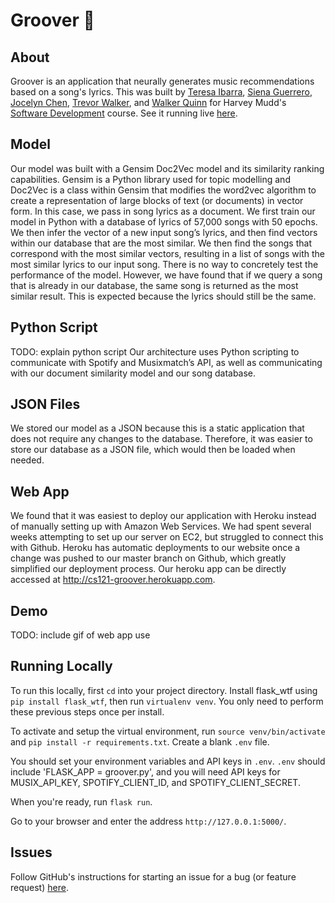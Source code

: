 # Groover 🎵

## About
Groover is an application that neurally generates music recommendations based on a song's lyrics. This was built by [Teresa Ibarra](https://github.com/teresaibarra), [Siena Guerrero](https://github.com/sienaguerrero), [Jocelyn Chen](https://github.com/jocelynyhc), [Trevor Walker](https://github.com/trevor-walker32), and [Walker Quinn](https://github.com/wsquinn) for Harvey Mudd's [Software Development](https://www.cs.hmc.edu/program/course-descriptions/) course. See it running live [here](http://www.groovermusic.net).

## Model
Our model was built with a Gensim Doc2Vec model and its similarity ranking capabilities. Gensim is a Python library used
for topic modelling and Doc2Vec is a class within Gensim that modifies the word2vec algorithm to create a representation of
large blocks of text (or documents) in vector form. In this case, we pass in song lyrics as a document. We first train our model in Python with a database of lyrics of 57,000 songs with 50 epochs. We then infer the vector of a new input song’s lyrics, and then find vectors within our database that are the most similar. We then find the songs that correspond with the most similar vectors, resulting in a list of songs with the most similar lyrics to our input song.
There is no way to concretely test the performance of the model. However, we have found that if we query a song that is
already in our database, the same song is returned as the most similar result. This is expected because the lyrics should still be the same.

## Python Script
TODO: explain python script
Our architecture uses Python scripting to communicate with Spotify and Musixmatch’s API, as well as communicating with
our document similarity model and our song database.

## JSON Files
We stored our model as a JSON because this is a static application that does not require any changes to the
database. Therefore, it was easier to store our database as a JSON file, which would then be loaded when needed.

## Web App
We found that it was easiest to deploy our application with Heroku instead of manually setting up with Amazon
Web Services. We had spent several weeks attempting to set up our server on EC2, but struggled to connect this with Github.
Heroku has automatic deployments to our website once a change was pushed to our master branch on Github, which greatly
simplified our deployment process. Our heroku app can be directly accessed at http://cs121-groover.herokuapp.com.

## Demo
TODO: include gif of web app use


## Running Locally
To run this locally, first `cd` into your project directory. Install flask_wtf using `pip install flask_wtf`, then run `virtualenv venv`. You only need to perform these previous steps once per install. 

To activate and setup the virtual environment, run `source venv/bin/activate` and `pip install -r requirements.txt`. Create a blank `.env` file.

You should set your environment variables and API keys in `.env`. `.env` should include 'FLASK_APP = groover.py', and you will need API keys for MUSIX_API_KEY, SPOTIFY_CLIENT_ID, and SPOTIFY_CLIENT_SECRET. 

When you're ready, run `flask run`.

Go to your browser and enter the address `http://127.0.0.1:5000/`.


## Issues
Follow GitHub's instructions for starting an issue for a bug (or feature request) [here](https://help.github.com/en/articles/creating-an-issue). 
